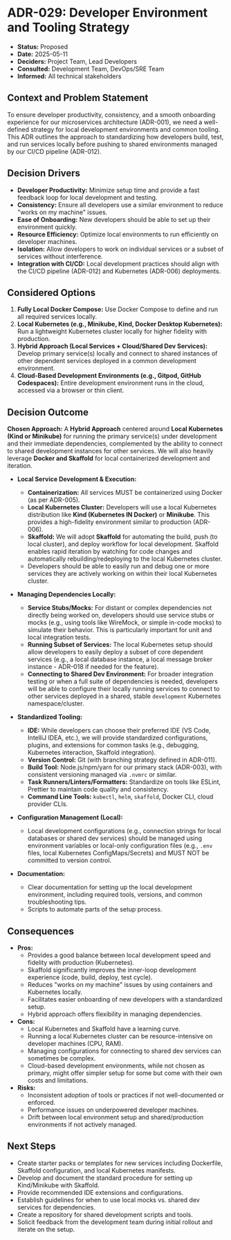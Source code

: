 # ADR-029: Developer Environment and Tooling Strategy

*   **Status:** Proposed
*   **Date:** 2025-05-11
*   **Deciders:** Project Team, Lead Developers
*   **Consulted:** Development Team, DevOps/SRE Team
*   **Informed:** All technical stakeholders

## Context and Problem Statement

To ensure developer productivity, consistency, and a smooth onboarding experience for our microservices architecture (ADR-001), we need a well-defined strategy for local development environments and common tooling. This ADR outlines the approach to standardizing how developers build, test, and run services locally before pushing to shared environments managed by our CI/CD pipeline (ADR-012).

## Decision Drivers

*   **Developer Productivity:** Minimize setup time and provide a fast feedback loop for local development and testing.
*   **Consistency:** Ensure all developers use a similar environment to reduce "works on my machine" issues.
*   **Ease of Onboarding:** New developers should be able to set up their environment quickly.
*   **Resource Efficiency:** Optimize local environments to run efficiently on developer machines.
*   **Isolation:** Allow developers to work on individual services or a subset of services without interference.
*   **Integration with CI/CD:** Local development practices should align with the CI/CD pipeline (ADR-012) and Kubernetes (ADR-006) deployments.

## Considered Options

1.  **Fully Local Docker Compose:** Use Docker Compose to define and run all required services locally.
2.  **Local Kubernetes (e.g., Minikube, Kind, Docker Desktop Kubernetes):** Run a lightweight Kubernetes cluster locally for higher fidelity with production.
3.  **Hybrid Approach (Local Services + Cloud/Shared Dev Services):** Develop primary service(s) locally and connect to shared instances of other dependent services deployed in a common development environment.
4.  **Cloud-Based Development Environments (e.g., Gitpod, GitHub Codespaces):** Entire development environment runs in the cloud, accessed via a browser or thin client.

## Decision Outcome

**Chosen Approach:** A **Hybrid Approach** centered around **Local Kubernetes (Kind or Minikube)** for running the primary service(s) under development and their immediate dependencies, complemented by the ability to connect to shared development instances for other services. We will also heavily leverage **Docker and Skaffold** for local containerized development and iteration.

*   **Local Service Development & Execution:**
    *   **Containerization:** All services MUST be containerized using Docker (as per ADR-005).
    *   **Local Kubernetes Cluster:** Developers will use a local Kubernetes distribution like **Kind (Kubernetes IN Docker)** or **Minikube**. This provides a high-fidelity environment similar to production (ADR-006).
    *   **Skaffold:** We will adopt **Skaffold** for automating the build, push (to local cluster), and deploy workflow for local development. Skaffold enables rapid iteration by watching for code changes and automatically rebuilding/redeploying to the local Kubernetes cluster.
    *   Developers should be able to easily run and debug one or more services they are actively working on within their local Kubernetes cluster.

*   **Managing Dependencies Locally:**
    *   **Service Stubs/Mocks:** For distant or complex dependencies not directly being worked on, developers should use service stubs or mocks (e.g., using tools like WireMock, or simple in-code mocks) to simulate their behavior. This is particularly important for unit and local integration tests.
    *   **Running Subset of Services:** The local Kubernetes setup should allow developers to easily deploy a subset of core dependent services (e.g., a local database instance, a local message broker instance - ADR-018 if needed for the feature).
    *   **Connecting to Shared Dev Environment:** For broader integration testing or when a full suite of dependencies is needed, developers will be able to configure their locally running services to connect to other services deployed in a shared, stable `development` Kubernetes namespace/cluster.

*   **Standardized Tooling:**
    *   **IDE:** While developers can choose their preferred IDE (VS Code, IntelliJ IDEA, etc.), we will provide standardized configurations, plugins, and extensions for common tasks (e.g., debugging, Kubernetes interaction, Skaffold integration).
    *   **Version Control:** Git (with branching strategy defined in ADR-011).
    *   **Build Tool:** Node.js/npm/yarn for our primary stack (ADR-003), with consistent versioning managed via `.nvmrc` or similar.
    *   **Task Runners/Linters/Formatters:** Standardize on tools like ESLint, Prettier to maintain code quality and consistency.
    *   **Command Line Tools:** `kubectl`, `helm`, `skaffold`, Docker CLI, cloud provider CLIs.

*   **Configuration Management (Local):**
    *   Local development configurations (e.g., connection strings for local databases or shared dev services) should be managed using environment variables or local-only configuration files (e.g., `.env` files, local Kubernetes ConfigMaps/Secrets) and MUST NOT be committed to version control.

*   **Documentation:**
    *   Clear documentation for setting up the local development environment, including required tools, versions, and common troubleshooting tips.
    *   Scripts to automate parts of the setup process.

## Consequences

*   **Pros:**
    *   Provides a good balance between local development speed and fidelity with production (Kubernetes).
    *   Skaffold significantly improves the inner-loop development experience (code, build, deploy, test cycle).
    *   Reduces "works on my machine" issues by using containers and Kubernetes locally.
    *   Facilitates easier onboarding of new developers with a standardized setup.
    *   Hybrid approach offers flexibility in managing dependencies.
*   **Cons:**
    *   Local Kubernetes and Skaffold have a learning curve.
    *   Running a local Kubernetes cluster can be resource-intensive on developer machines (CPU, RAM).
    *   Managing configurations for connecting to shared dev services can sometimes be complex.
    *   Cloud-based development environments, while not chosen as primary, might offer simpler setup for some but come with their own costs and limitations.
*   **Risks:**
    *   Inconsistent adoption of tools or practices if not well-documented or enforced.
    *   Performance issues on underpowered developer machines.
    *   Drift between local environment setup and shared/production environments if not actively managed.

## Next Steps

*   Create starter packs or templates for new services including Dockerfile, Skaffold configuration, and local Kubernetes manifests.
*   Develop and document the standard procedure for setting up Kind/Minikube with Skaffold.
*   Provide recommended IDE extensions and configurations.
*   Establish guidelines for when to use local mocks vs. shared dev services for dependencies.
*   Create a repository for shared development scripts and tools.
*   Solicit feedback from the development team during initial rollout and iterate on the setup.
